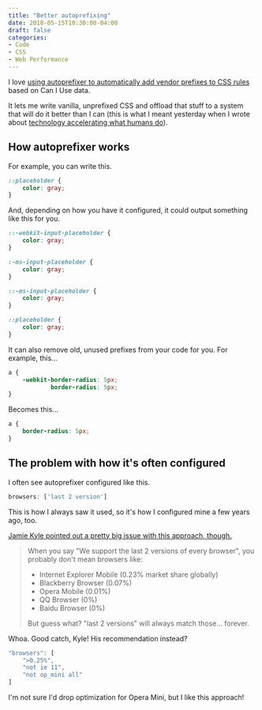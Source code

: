```yaml
---
title: "Better autoprefixing"
date: 2018-05-15T10:30:00-04:00
draft: false
categories:
- Code
- CSS
- Web Performance
---
```


I love [using autoprefixer to automatically add vendor prefixes to CSS rules](https://github.com/postcss/autoprefixer) based on Can I Use data.

It lets me write vanilla, unprefixed CSS and offload that stuff to a system that will do it better than I can (this is what I meant yesterday when I wrote about [technology accelerating what humans do](/dont-throw-technology-solutions-at-people-problems/)).

## How autoprefixer works

For example, you can write this.

```css
::placeholder {
	color: gray;
}
```

And, depending on how you have it configured, it could output something like this for you.

```css
::-webkit-input-placeholder {
	color: gray;
}

:-ms-input-placeholder {
	color: gray;
}

::-ms-input-placeholder {
	color: gray;
}

::placeholder {
	color: gray;
}
```

It can also remove old, unused prefixes from your code for you. For example, this...

```css
a {
    -webkit-border-radius: 5px;
            border-radius: 5px;
}
```

Becomes this...

```css
a {
    border-radius: 5px;
}
```

## The problem with how it's often configured

I often see autoprefixer configured like this.

```js
browsers: ['last 2 version']
```

This is how I always saw it used, so it's how I configured mine a few years ago, too.

[Jamie Kyle pointed out a pretty big issue with this approach, though.](https://jamie.build/last-2-versions)

> When you say "We support the last 2 versions of every browser", you probably don't mean browsers like:
>
> - Internet Explorer Mobile (0.23% market share globally)
> - Blackberry Browser (0.07%)
> - Opera Mobile (0.01%)
> - QQ Browser (0%)
> - Baidu Browser (0%)
>
> But guess what? "last 2 versions" will always match those... forever.

Whoa. Good catch, Kyle! His recommendation instead?

```js
"browsers": [
	">0.25%",
	"not ie 11",
	"not op_mini all"
]
```

I'm not sure I'd drop optimization for Opera Mini, but I like this approach!